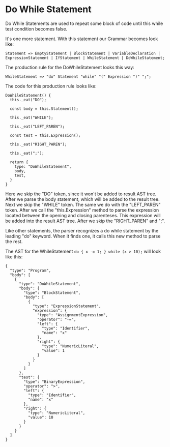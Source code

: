 # Do While Statement

Do While Statements are used to repeat some block of code until this while test condition becomes false.

It's one more statement. With this statement our Grammar becomes look like:

```
Statement => EmptyStatement | BlockStatement | VariableDeclaration | ExpressionStatement | IfStatement | WhileStatement | DoWhileStatement;
```

The production rule for the DoWhileStatement looks this way:

```
WhileStatement => "do" Statement "while" "(" Expression ")" ";";
```

The code for this production rule looks like:

```
DoWhileStatement() {
  this._eat("DO");

  const body = this.Statement();

  this._eat("WHILE");

  this._eat("LEFT_PAREN");

  const test = this.Expression();

  this._eat("RIGHT_PAREN");

  this._eat(";");

  return {
    type: "DoWhileStatement",
    body,
    test,
  }   
}
```

Here we skip the "DO" token, since it won't be added to result AST tree. After we parse the body statement, which will be added to the result tree. Next we skip the "WHILE" token. The same we do with the "LEFT_PAREN" token. After we call the "this.Expression" method to parse the expression located between the opening and closing parenteses. This expression will be added into the result AST tree. After we skip the "RIGHT_PAREN" and ";".

Like other statements, the parser recognizes a do while statement by the leading "do" keyword. When it finds one, it calls this new method to parse the rest.

The AST for the WhileStatement `do { x -= 1; } while (x > 10);` will look like this:

```
{
  "type": "Program",
  "body": [
    {
      "type": "DoWhileStatement",
      "body": {
        "type": "BlockStatement",
        "body": [
          {
            "type": "ExpressionStatement",
            "expression": {
              "type": "AssignmentExpression",
              "operator": "-=",
              "left": {
                "type": "Identifier",
                "name": "x"
              },
              "right": {
                "type": "NumericLiteral",
                "value": 1
              }
            }
          }
        ]
      },
      "test": {
        "type": "BinaryExpression",
        "operator": ">",
        "left": {
          "type": "Identifier",
          "name": "x"
        },
        "right": {
          "type": "NumericLiteral",
          "value": 10
        }
      }
    }
  ]
}
```
